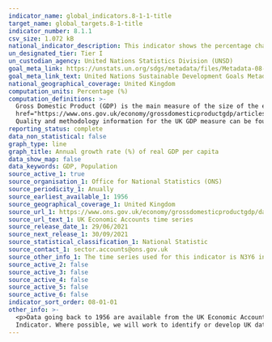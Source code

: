 ```yaml
---
indicator_name: global_indicators.8-1-1-title
target_name: global_targets.8-1-title
indicator_number: 8.1.1
csv_size: 1.072 kB
national_indicator_description: This indicator shows the percentage change (latest year on previous year) in Gross Domestic Product (GDP) (Average) per capita at market prices.
un_designated_tier: Tier I
un_custodian_agency: United Nations Statistics Division (UNSD)
goal_meta_link: https://unstats.un.org/sdgs/metadata/files/Metadata-08-01-01.pdf 
goal_meta_link_text: United Nations Sustainable Development Goals Metadata (PDF 232 KB)
national_geographical_coverage: United Kingdom
computation_units: Percentage (%)
computation_definitions: >-
  Gross Domestic Product (GDP) is the main measure of the size of the economy, representing the total value of all final goods and services produced in a defined time period. The ONS has published <a
  href="https://www.ons.gov.uk/economy/grossdomesticproductgdp/articles/whatisgdp/2016-11-21">What is GDP?</a> and <a href="https://www.ons.gov.uk/economy/grossdomesticproductgdp/articles/gdpandme/2017-03-20">GDP and me</a> to explain what GDP is and how it relates to everyday life.
  Quality and methodology information for the UK GDP measure can be found <a href="https://www.ons.gov.uk/economy/grossdomesticproductgdp/methodologies/grossdomesticproductgdpqmi">here<a/>.
reporting_status: complete
data_non_statistical: false
graph_type: line
graph_title: Annual growth rate (%) of real GDP per capita
data_show_map: false
data_keywords: GDP, Population
source_active_1: true
source_organisation_1: Office for National Statistics (ONS)
source_periodicity_1: Anually
source_earliest_available_1: 1956
source_geographical_coverage_1: United Kingdom
source_url_1: https://www.ons.gov.uk/economy/grossdomesticproductgdp/datasets/unitedkingdomeconomicaccounts
source_url_text_1: UK Economic Accounts time series
source_release_date_1: 29/06/2021
source_next_release_1: 30/09/2021
source_statistical_classification_1: National Statistic
source_contact_1: sector.accounts@ons.gov.uk
source_other_info_1: The time series used for this indicator is N3Y6 in tab 1.1.5 (Gross domestic product at market prices, percentage change, latest year on previous year). To view earlier data you will need to unhide rows in the spreadsheet.
source_active_2: false
source_active_3: false
source_active_4: false
source_active_5: false
source_active_6: false
indicator_sort_order: 08-01-01
other_info: >-
  <p>Data going back to 1956 are available from the UK Economic Accounts (see Sources tab).<p> Data follows the UN specification for this indicator, with the exception that  values have not been converted to US dollars. This indicator is being used as an approximation of the UN SDG
  Indicator. Where possible, we will work to identify or develop UK data to meet the global indicator specification. This indicator has been identified in collaboration with topic experts.
---
```

